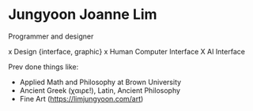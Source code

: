 # Jungyoon Joanne Lim  

Programmer and designer 

x Design {interface, graphic}
x Human Computer Interface
X AI Interface

Prev done things like: 
- Applied Math and Philosophy at Brown University
- Ancient Greek (χαιρε!), Latin, Ancient Philosophy
- Fine Art (https://limjungyoon.com/art) 
